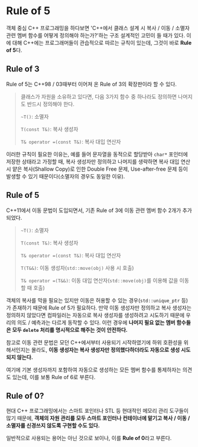 # Rule of 5

객체 중심 C++ 프로그래밍을 하다보면 'C++에서 클래스 설계 시 복사 / 이동 / 소멸자 관련 멤버 함수를 어떻게 정의해야 하는가?'하는 구조 설계적인 고민이 들 때가 있다. 이에 대해 C++에는 프로그래머들이 관습적으로 따르는 규칙이 있는데, 그것이 바로 **Rule of 5**다.


## Rule of 3

Rule of 5는 C++98 / 03때부터 이어져 온 Rule of 3의 확장판이라 할 수 있다.

> 클래스가 자원을 소유하고 있다면, 다음 3가지 함수 중 하나라도 정의하면 나머지도 반드시 정의해야 한다.
>
> `~T()`: 소멸자
>
> `T(const T&)`: 복사 생성자
>
> `T& operator =(const T&)`: 복사 대입 연산자

이러한 규칙이 필요한 이유는, 예를 들어 문자열을 동적으로 할당받아 `char*` 포인터에 저장한 상태라고 가정할 때, 복사 생성자만 정의하고 나머지를 생략하면 복사 대입 연산 시 얕은 복사(Shallow Copy)로 인한 Double Free 문제, Use-after-free 문제 등이 발생할 수 있기 때문이다(소멸자의 경우도 동일한 이유).


## Rule of 5

C++11에서 이동 문법이 도입되면서, 기존 Rule of 3에 이동 관련 멤버 함수 2개가 추가되었다.

> `~T()`: 소멸자
>
> `T(const T&)`: 복사 생성자
>
> `T& operator =(const T&)`: 복사 대입 연산자
>
> `T(T&&)`: 이동 생성자(`std::move(obj)` 사용 시 호출)
>
> `T& operator =(T&&)`: 이동 대입 연산자(`std::move(obj)`를 이용해 값을 이동할 때 호출)

객체의 복사를 막을 필요는 있지만 이동은 허용할 수 있는 경우(`std::unique_ptr` 등)가 존재하기 때문에 Rule of 5가 필요하다. 만약 이동 생성자만 정의하고 복사 생성자는 정의하지 않았다면 컴파일러는 자동으로 복사 생성자를 생성하려고 시도하기 때문에 우리의 의도 / 예측과는 다르게 동작할 수 있다. 이런 경우에 **나머지 필요 없는 멤버 함수들은 모두 `delete` 처리를 명시적으로 해주는 것이 안전하다.**

참고로 이동 관련 문법은 모던 C++에서부터 사용되기 시작하였기에 하위 호환성을 위해서인지는 몰라도, **이동 생성자는 복사 생성자만 정의했다하더라도 자동으로 생성 시도되지 않는다.**

여기에 기본 생성자까지 포함하여 자동으로 생성하는 모든 멤버 함수를 통제하자는 의견도 있는데, 이를 보통 Rule of 6로 부른다.


## Rule of 0?

현대 C++ 프로그래밍에서는 스마트 포인터나 STL 등 현대적인 메모리 관리 도구들이 많기 때문에, **객체의 자원 관리를 모두 스마트 포인터나 컨테이너에 맡기고 복사 / 이동 / 소멸자를 신경쓰지 않도록 구현할 수도 있다.**

일반적으로 사용되는 용어는 아닌 것으로 보이나, 이를 **Rule of 0**라고 부른다.
